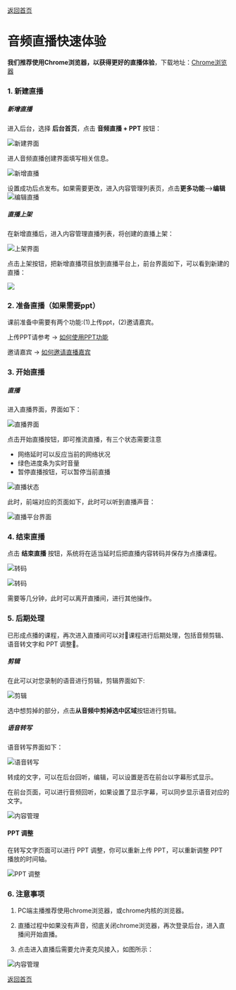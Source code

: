 [返回首页](../../README.md)

# 音频直播快速体验

**我们推荐使用Chrome浏览器，以获得更好的直播体验**，下载地址：[Chrome浏览器](https://maodouio.com/download)

### 1. 新建直播

##### 新增直播

进入后台，选择 **后台首页**，点击 **音频直播 + PPT** 按钮：

![新建界面](https://docssl.cdn.maodouio.com/docs/quickstart/intro-live1.png)

进人音频直播创建界面填写相关信息。

![新增直播](https://docssl.cdn.maodouio.com/docs/quickstart/intro-live2.png)

设置成功后点发布。如果需要更改，进入内容管理列表页，点击**更多功能**—>**编辑**
![编辑直播](https://docssl.cdn.maodouio.com/docs/quickstart/intro-live3.png)


##### 直播上架

在新增直播后，进入内容管理直播列表，将创建的直播上架：

![上架界面](https://docssl.cdn.maodouio.com/docs/quickstart/intro-live4.png)

点击上架按钮，把新增直播项目放到直播平台上，前台界面如下，可以看到新建的直播：

![](https://docssl.cdn.maodouio.com/docs/quickstart/intro-live5.png)

### 2. 准备直播（如果需要ppt）

课前准备中需要有两个功能:(1)上传ppt，(2)邀请嘉宾。  

上传PPT请参考 -> [如何使用PPT功能](../manual/how-to-use-PPT.md)

邀请嘉宾 -> [如何邀请直播嘉宾](../manual/how-to-invite.md)


### 3. 开始直播

##### 直播

进入直播界面，界面如下：

![直播界面](https://docssl.cdn.maodouio.com/docs/quickstart/intro-live6.png)

点击开始直播按钮，即可推流直播，有三个状态需要注意
- 网络延时可以反应当前的网络状况
- 绿色进度条为实时音量
- 暂停直播按钮，可以暂停当前直播

![直播状态](https://docssl.cdn.maodouio.com/docs/quickstart/intro-live7.png)

此时，前端对应的页面如下，此时可以听到直播声音：

![直播平台界面](https://docssl.cdn.maodouio.com/docs/quickstart/intro-live8.png)

### 4. 结束直播

点击 **结束直播** 按钮，系统将在适当延时后把直播内容转码并保存为点播课程。

![转码](https://docssl.cdn.maodouio.com/docs/quickstart/intro-live15.png)

![转码](https://docssl.cdn.maodouio.com/docs/quickstart/intro-live9.png)

需要等几分钟，此时可以离开直播间，进行其他操作。

### 5. 后期处理

已形成点播的课程，再次进入直播间可以对课程进行后期处理，包括音频剪辑、语音转文字和 PPT 调整。

##### 剪辑

在此可以对您录制的语音进行剪辑，剪辑界面如下:

![剪辑](https://docssl.cdn.maodouio.com/docs/quickstart/intro-live10.png)

选中想剪掉的部分，点击**从音频中剪掉选中区域**按钮进行剪辑。

##### 语音转写

语音转写界面如下：

![语音转写](https://docssl.cdn.maodouio.com/docs/quickstart/intro-live11.png)

转成的文字，可以在后台回听，编辑，可以设置是否在前台以字幕形式显示。

在前台页面，可以进行音频回听，如果设置了显示字幕，可以同步显示语音对应的文字。

![内容管理](https://docssl.cdn.maodouio.com/docs/quickstart/intro-live12.png)

#### PPT 调整

在转写文字页面可以进行 PPT 调整，你可以重新上传 PPT，可以重新调整 PPT 播放的时间轴。

![PPT 调整](https://docssl.cdn.maodouio.com/docs/quickstart/intro-live13.png)

### 6. 注意事项

1. PC端主播推荐使用chrome浏览器，或chrome内核的浏览器。

2. 直播过程中如果没有声音，彻底关闭chrome浏览器，再次登录后台，进入直播间开始直播。

3. 点击进入直播后需要允许麦克风接入，如图所示：

![内容管理](https://docssl.cdn.maodouio.com/docs/quickstart/intro-live14.png)

[返回首页](../../README.md)

